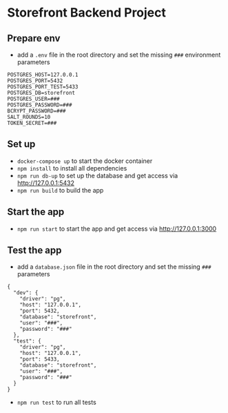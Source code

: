 # Storefront Backend Project

## Prepare env
- add a `.env` file in the root directory and set the missing `###` environment parameters
```
POSTGRES_HOST=127.0.0.1
POSTGRES_PORT=5432
POSTGRES_PORT_TEST=5433
POSTGRES_DB=storefront
POSTGRES_USER=###
POSTGRES_PASSWORD=###
BCRYPT_PASSWORD=###
SALT_ROUNDS=10
TOKEN_SECRET=###
```

## Set up

- `docker-compose up` to start the docker container
- `npm install` to install all dependencies
- `npm run db-up` to set up the database and get access via http://127.0.0.1:5432
- `npm run build` to build the app

## Start the app
- `npm run start` to start the app and get access via http://127.0.0.1:3000


## Test the app
- add a `database.json` file in the root directory and set the missing `###` parameters
```
{
  "dev": {
    "driver": "pg",
    "host": "127.0.0.1",
    "port": 5432,
    "database": "storefront",
    "user": "###",
    "password": "###"
  },
  "test": {
    "driver": "pg",
    "host": "127.0.0.1",
    "port": 5433,
    "database": "storefront",
    "user": "###",
    "password": "###"
  }
}
```
- `npm run test` to run all tests
